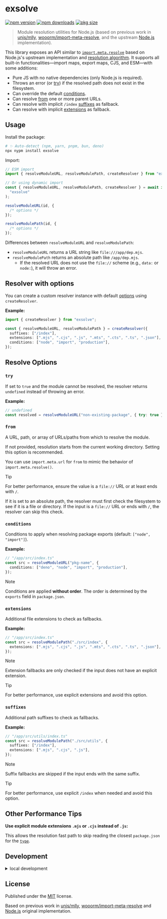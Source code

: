 # exsolve

[![npm version](https://img.shields.io/npm/v/exsolve?color=yellow)](https://npmjs.com/package/exsolve)
[![npm downloads](https://img.shields.io/npm/dm/exsolve?color=yellow)](https://npm.chart.dev/exsolve)
[![pkg size](https://img.shields.io/npm/unpacked-size/exsolve?color=yellow)](https://packagephobia.com/result?p=exsolve)

> Module resolution utilities for Node.js (based on previous work in [unjs/mlly](https://github.com/unjs/mlly), [wooorm/import-meta-resolve](https://github.com/wooorm/import-meta-resolve), and the upstream [Node.js](https://github.com/nodejs/node) implementation).

This library exposes an API similar to [`import.meta.resolve`](https://nodejs.org/api/esm.html#importmetaresolvespecifier) based on Node.js's upstream implementation and [resolution algorithm](https://nodejs.org/api/esm.html#esm_resolution_algorithm). It supports all built-in functionalities—import maps, export maps, CJS, and ESM—with some additions:

- Pure JS with no native dependencies (only Node.js is required).
- Throws an error (or [try](#try)) if the resolved path does not exist in the filesystem.
- Can override the default [conditions](#conditions).
- Can resolve [from](#from) one or more parent URLs.
- Can resolve with implicit `/index` [suffixes](#suffixes) as fallback.
- Can resolve with implicit [extensions](#extensions) as fallback.

## Usage

Install the package:

```sh
# ✨ Auto-detect (npm, yarn, pnpm, bun, deno)
npx nypm install exsolve
```

Import:

```ts
// ESM import
import { resolveModuleURL, resolveModulePath, createResolver } from "exsolve";

// Or using dynamic import
const { resolveModuleURL, resolveModulePath, createResolver } = await import(
  "exsolve"
);
```

```ts
resolveModuleURL(id, {
  /* options */
});

resolveModulePath(id, {
  /* options */
});
```

Differences between `resolveModuleURL` and `resolveModulePath`:

- `resolveModuleURL` returns a URL string like `file:///app/dep.mjs`.
- `resolveModulePath` returns an absolute path like `/app/dep.mjs`.
  - If the resolved URL does not use the `file://` scheme (e.g., `data:` or `node:`), it will throw an error.

## Resolver with options

You can create a custom resolver instance with default [options](#resolve-options) using `createResolver`.

**Example:**

```ts
import { createResolver } from "exsolve";

const { resolveModuleURL, resolveModulePath } = createResolver({
  suffixes: ["/index"],
  extensions: [".mjs", ".cjs", ".js", ".mts", ".cts", ".ts", ".json"],
  conditions: ["node", "import", "production"],
});
```

## Resolve Options

### `try`

If set to `true` and the module cannot be resolved, the resolver returns `undefined` instead of throwing an error.

**Example:**

```ts
// undefined
const resolved = resolveModuleURL("non-existing-package", { try: true });
```

### `from`

A URL, path, or array of URLs/paths from which to resolve the module.

If not provided, resolution starts from the current working directory. Setting this option is recommended.

You can use `import.meta.url` for `from` to mimic the behavior of `import.meta.resolve()`.

> [!TIP]
> For better performance, ensure the value is a `file://` URL or at least ends with `/`.
>
> If it is set to an absolute path, the resolver must first check the filesystem to see if it is a file or directory.
> If the input is a `file://` URL or ends with `/`, the resolver can skip this check.

### `conditions`

Conditions to apply when resolving package exports (default: `["node", "import"]`).

**Example:**

```ts
// "/app/src/index.ts"
const src = resolveModuleURL("pkg-name", {
  conditions: ["deno", "node", "import", "production"],
});
```

> [!NOTE]
> Conditions are applied **without order**. The order is determined by the `exports` field in `package.json`.

### `extensions`

Additional file extensions to check as fallbacks.

**Example:**

```ts
// "/app/src/index.ts"
const src = resolveModulePath("./src/index", {
  extensions: [".mjs", ".cjs", ".js", ".mts", ".cts", ".ts", ".json"],
});
```

> [!NOTE]
> Extension fallbacks are only checked if the input does not have an explicit extension.

> [!TIP]
> For better performance, use explicit extensions and avoid this option.

### `suffixes`

Additional path suffixes to check as fallbacks.

**Example:**

```ts
// "/app/src/utils/index.ts"
const src = resolveModulePath("./src/utils", {
  suffixes: ["/index"],
  extensions: [".mjs", ".cjs", ".js"],
});
```

> [!NOTE]
> Suffix fallbacks are skipped if the input ends with the same suffix.

> [!TIP]
> For better performance, use explicit `/index` when needed and avoid this option.

## Other Performance Tips

**Use explicit module extensions `.mjs` or `.cjs` instead of `.js`:**

This allows the resolution fast path to skip reading the closest `package.json` for the [`type`](https://nodejs.org/api/packages.html#type).

## Development

<details>

<summary>local development</summary>

- Clone this repository
- Install the latest LTS version of [Node.js](https://nodejs.org/en/)
- Enable [Corepack](https://github.com/nodejs/corepack) using `corepack enable`
- Install dependencies using `pnpm install`
- Run interactive tests using `pnpm dev`

</details>

## License

Published under the [MIT](https://github.com/unjs/exsolve/blob/main/LICENSE) license.

Based on previous work in [unjs/mlly](https://github.com/unjs/mlly), [wooorm/import-meta-resolve](https://github.com/wooorm/import-meta-resolve) and [Node.js](https://github.com/nodejs/node) original implementation.
